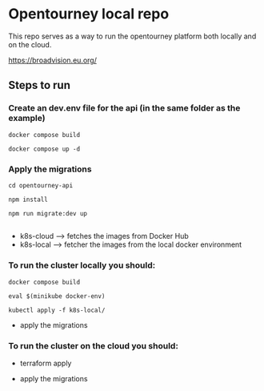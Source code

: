 # Opentourney local repo

This repo serves as a way to run the opentourney platform both locally and on the cloud.

https://broadvision.eu.org/


## Steps to run

### Create an dev.env file for the api (in the same folder as the example)

`docker compose build`

`docker compose up -d`

### Apply the migrations

`cd opentourney-api`

`npm install`

`npm run migrate:dev up`

##
- k8s-cloud --> fetches the images from Docker Hub
- k8s-local --> fetcher the images from the local docker environment 
### To run the cluster locally you should:

`docker compose build `

`eval $(minikube docker-env)`

`kubectl apply -f k8s-local/`

- apply the migrations


### To run the cluster on the cloud you should:

- terraform apply

- apply the migrations